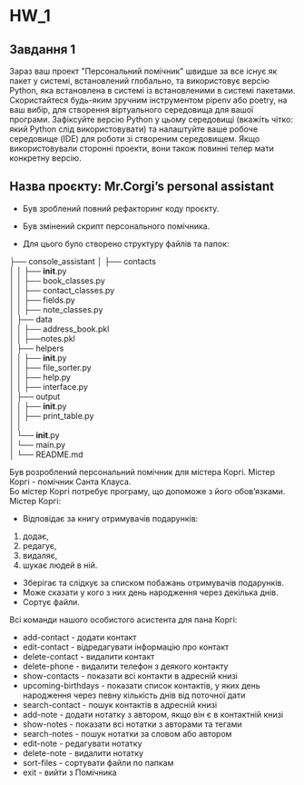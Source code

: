 # HW_1

## Завдання 1

Зараз ваш проект "Персональний помічник" швидше за все існує як пакет у системі, встановлений глобально, та використовує версію Python, яка встановлена ​​в системі із встановленими в системі пакетами. Скористайтеся будь-яким зручним інструментом pipenv або poetry, на ваш вибір, для створення віртуального середовища для вашої програми. Зафіксуйте версію Python у цьому середовищі (вкажіть чітко: який Python слід використовувати) та налаштуйте ваше робоче середовище (IDE) для роботи зі створеним середовищем. Якщо використовували сторонні проекти, вони також повинні тепер мати конкретну версію.

## Назва проєкту: Mr.Corgi’s personal assistant

* Був зроблений повний рефакторинг коду проєкту. 

* Був змінений скрипт персонального помічника. 

* Для цього було створено структуру файлів та папок:

├── console_assistant
│    ├── contacts  
│    │   ├── __init__.py  
│    │   ├── book_classes.py  
│    │   ├── contact_classes.py  
│    │   ├── fields.py  
│    │   ├── note_classes.py  
│    ├── data  
│    │   ├── address_book.pkl  
│    │   ├──notes.pkl  
│    ├── helpers  
│    │   ├── __init__.py  
│    │   ├── file_sorter.py  
│    │   ├── help.py  
│    │   ├── interface.py  
│    ├── output  
│    │   ├── __init__.py  
│    │   ├── print_table.py    
│    │  
│    └── __init__.py  
│    └── main.py  
│    └── README.md      


Був розроблений персональний помічник для містера Коргі. Містер Коргі - помічник Санта Клауса.   
Бо містер Коргі потребує програму, що допоможе з його обов’язками.  
Містер Коргі:   
- Відповідає за книгу отримувачів подарунків:
1. додає, 
2. редагує, 
3. видаляє, 
4. шукає людей в ній.
- Зберігає та слідкує за списком побажань отримувачів подарунків.
- Може сказати у кого з них день народження через декілька днів.
- Сортує файли.
  
Всі команди нашого особистого асистента для пана Коргі:  
  
- add-contact              - додати контакт 
- edit-contact             - відредагувати інформацію про контакт
- delete-contact           - видалити контакт
- delete-phone             - видалити телефон з деякого контакту
- show-contacts            - показати всі контакти в адресній книзі
- upcoming-birthdays       - показати список контактів, у яких день народження через певну кількість днів від поточної дати
- search-contact           - пошук контактів в адресній книзі
- add-note                 - додати нотатку з автором, якщо він є в контактній книзі
- show-notes               - показати всі нотатки з авторами та тегами
- search-notes             - пошук нотатки за словом або автором
- edit-note                - редагувати нотатку 
- delete-note              - видалити нотатку
- sort-files               - сортувати файли по папкам 
- exit                     - вийти з Помічника
